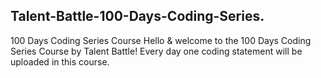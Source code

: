 <h2>Talent-Battle-100-Days-Coding-Series.</h2>
100 Days Coding Series Course Hello &amp; welcome to the 100 Days Coding Series Course by Talent Battle!  Every day one coding statement will be uploaded in this course.
